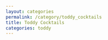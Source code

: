 ```yaml
---
layout: categories
permalink: /category/toddy_cocktails
title: Toddy Cocktails
categories: toddy
---
```

